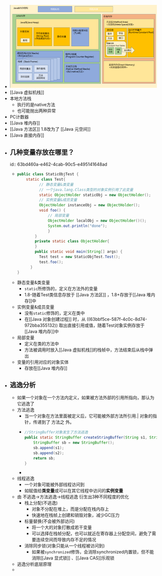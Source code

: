 - ![image.png](../assets/image_1673252384599_0.png)
- [[Java 虚拟机栈]]
- 本地方法栈
	- 执行的是native方法
	- 也可能抛出两种异常
- PC计数器
- [[Java 堆内存]]
- [[Java 方法区]] 1.8改为了 [[Java 元空间]]
- [[Java 直接内存]]
- ## 几种变量存放在哪里？
  id:: 63bd460a-e462-4cab-90c5-e495141648ad
	- ```java
	  public class StaticObjTest {
	      static class Test{
	            // 静态变量&类变量
	            // 一个java.lang.Class类型的对象实例引用了此变量
	            static ObjectHolder staticObj = new ObjectHolder();
	            // 实例变量&成员变量
	            ObjectHolder instanceObj = new ObjectHolder();
	            void foo() {
	                // 局部变量
	                ObjectHolder localObj = new ObjectHolder()();
	                System.out.println("done");
	                }
	          }
	          private static class ObjectHolder{
	          }
	          public static void main(String[] args) {
	            Test test = new StaticObjTest.Test();
	            test.foo();
	      	}
	  }
	  
	  ```
	- 静态变量&类变量
		- `static`所修饰的，定义在方法外的变量
		- 1.8-随着Test类信息存放于 [[Java 方法区]] ，1.8+存放于[[Java 堆内存]]中
	- 实例变量&成员变量
		- 没有`static`修饰的，定义在类中
		- 在[[Java 对象创建过程]] 时，从 ((63bbf5ce-587f-4c0c-8d74-972bba355132)) 取出直接引用或值，随着Test对象实例存放于[[Java 堆内存]]中
	- 局部变量
		- 定义在类的方法中
		- 方法被调用时放入[[Java 虚拟机栈]]的栈帧中，方法结束后从栈中弹出
	- 变量的引用对应的对象实体
		- 存放在[[Java 堆内存]]
- ## 逃逸分析
	- 如果一个对象在一个方法内定义，如果被方法外部的引用所指向，那认为它逃逸了
	- 方法逃逸
		- 当一个对象在方法里面被定义后，它可能被外部方法所引用.| 对象的指针，传递到了 方法之
		  外。
		- ```java
		  //StringBuffer对象发生了方法逃逸
		  public static StringBuffer createStringBuffer(String s1, String s2) {
		      StringBuffer sb = new StringBuffer();
		      sb.append(s1);
		      sb.append(s2);
		      return sb;
		  }
		  
		  ```
		-
	- 线程逃逸
		- 一个对象可能被外部线程访问到
		- 如赋值给**类变量**或可以在其它线程中访问的**实例变量**
	- 由 不逃逸->方法逃逸->线程逃逸 衍生出3种不同程度的优化
		- 栈上分配(不逃逸)
			- 对象不分配在堆上，而是分配在栈内存上
			- 快速地在栈帧上创建和销毁对象，减少GC压力
		- 标量替换(不会被外部访问)
			- 将一个大的对象打散成若干变量
			- 可以选择在栈帧分配，也可以就近在寄存器上分配空间，避免了需要连续空间而导致内存不足的情况
		- 消除同步锁(对象只能从一个线程被访问到)
			- 如果被`synchronized`修饰，会消除synchronized内置锁，但不能消除[[Java 显式锁]] 、[[Java CAS]]乐观锁
	- 逃逸分析底层原理
	-